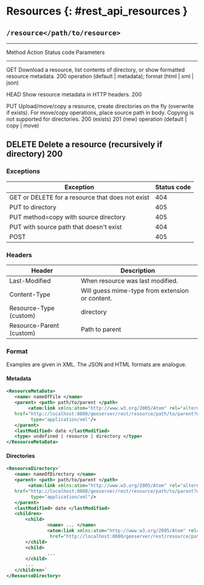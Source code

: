 # Resources {: #rest_api_resources }

## `/resource</path/to/resource>`

  --------------------------------------------------------------------------------------------------------------------------------------------------------------------------------------------------------------------------------------------------------------------------------------
  Method     Action                                                                                                                                                                             Status code              Parameters
  ---------- ---------------------------------------------------------------------------------------------------------------------------------------------------------------------------------- ------------------------ ---------------------------------------------------------------
  GET        Download a resource, list contents of directory, or show formatted resource metadata.                                                                                              200                      operation (default | metadata); format (html | xml | json)

  HEAD       Show resource metadata in HTTP headers.                                                                                                                                            200                      

  PUT        Upload/move/copy a resource, create directories on the fly (overwrite if exists). For move/copy operations, place source path in body. Copying is not supported for directories.   200 (exists) 201 (new)   operation (default | copy | move)

  DELETE     Delete a resource (recursively if directory)                                                                                                                                       200                      
  --------------------------------------------------------------------------------------------------------------------------------------------------------------------------------------------------------------------------------------------------------------------------------------

### Exceptions

| Exception                                        | Status code |
|--------------------------------------------------|-------------|
| GET or DELETE for a resource that does not exist | 404         |
| PUT to directory                                 | 405         |
| PUT method=copy with source directory            | 405         |
| PUT with source path that doesn't exist         | 404         |
| POST                                             | 405         |

### Headers

| Header                   | Description                                     |
|--------------------------|-------------------------------------------------|
| Last-Modified            | When resource was last modified.                |
| Content-Type             | Will guess mime-type from extension or content. |
| Resource-Type (custom)   | directory | resource                           |
| Resource-Parent (custom) | Path to parent                                  |

### Format

Examples are given in XML. The JSON and HTML formats are analogue.

#### Metadata

``` xml
<ResourceMetaData>
   <name> nameOfFile </name>
   <parent> <path> path/to/parent </path>
        <atom:link xmlns:atom="http://www.w3.org/2005/Atom" rel="alternate"
   href="http://localhost:8080/geoserver/rest/resource/path/to/parent?operation=metadata&format=xml" 
         type="application/xml"/>
   </parent>
   <lastModified> date </lastModified>
   <type> undefined | resource | directory </type>
</ResourceMetaData>
```

#### Directories

``` xml
<ResourceDirectory>`
   <name> nameOfDirectory </name>
   <parent> <path> path/to/parent </path>
        <atom:link xmlns:atom="http://www.w3.org/2005/Atom" rel="alternate"
   href="http://localhost:8080/geoserver/rest/resource/path/to/parent?operation=metadata&format=xml" 
         type="application/xml"/>
   </parent>
   <lastModified> date </lastModified>
   <children>
       <child>
               <name> ... </name>
               <atom:link xmlns:atom="http://www.w3.org/2005/Atom" rel="alternate"
                href="http://localhost:8080/geoserver/rest/resource/path/to/child"/>
       </child>
       <child>
               ...
       </child>
       ...
   </children>` 
</ResourceDirectory>
```
